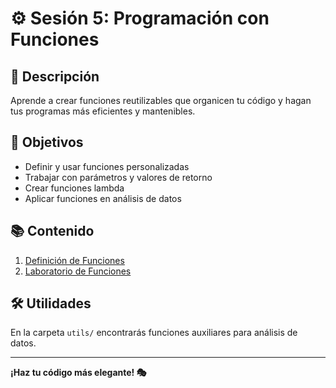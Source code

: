 # ⚙️ Sesión 5: Programación con Funciones

## 📖 Descripción
Aprende a crear funciones reutilizables que organicen tu código y hagan tus programas más eficientes y mantenibles.

## 🎯 Objetivos
- Definir y usar funciones personalizadas
- Trabajar con parámetros y valores de retorno
- Crear funciones lambda
- Aplicar funciones en análisis de datos

## 📚 Contenido
1. [Definición de Funciones](01_Definicion_Funciones.ipynb)
2. [Laboratorio de Funciones](02_Laboratorio_Funciones.ipynb)

## 🛠️ Utilidades
En la carpeta `utils/` encontrarás funciones auxiliares para análisis de datos.

---
**¡Haz tu código más elegante! 🎭**